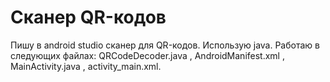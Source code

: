 # Сканер QR-кодов
Пишу в android studio сканер для QR-кодов. Использую java. Работаю в следующих файлах: QRCodeDecoder.java , AndroidManifest.xml , MainActivity.java , activity_main.xml.
